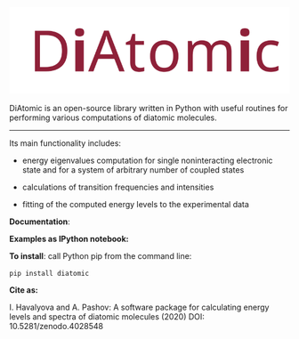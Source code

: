 ![](./doc/logo1.svg)

DiAtomic is an open-source library written in Python with useful routines for performing various computations of diatomic molecules.

-------

Its main functionality includes:

- energy eigenvalues computation for single noninteracting electronic state
and for a system of arbitrary number of coupled states

- calculations of transition frequencies and intensities

- fitting of the computed energy levels to the experimental data

**Documentation**:

**Examples as IPython notebook:** 

**To install**: call Python pip from the command line:

```
pip install diatomic
```

**Cite as:**

I. Havalyova and A. Pashov: A software package for calculating energy levels and spectra of diatomic molecules (2020) DOI: 10.5281/zenodo.4028548
